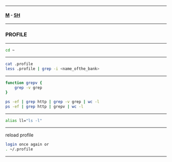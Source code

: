 

---

#### [M](https://github.com/ttltrk/TTT/blob/master/menu.md) - [SH](https://github.com/ttltrk/TTT/blob/master/SH/SH.md)

---

### PROFILE

---

```sh
cd ~
```

---

```sh
cat .profile
less .profile | grep -i <name_ofthe_bank>
```

---

```sh
function grepv {
    grep -v grep
}

ps -ef | grep http | grep -v grep | wc -l
ps -ef | grep http | grepv | wc -l
```

---

```sh
alias ll="ls -l"
```

---

reload profile

```sh
login once again or
. ~/.profile
```

---

